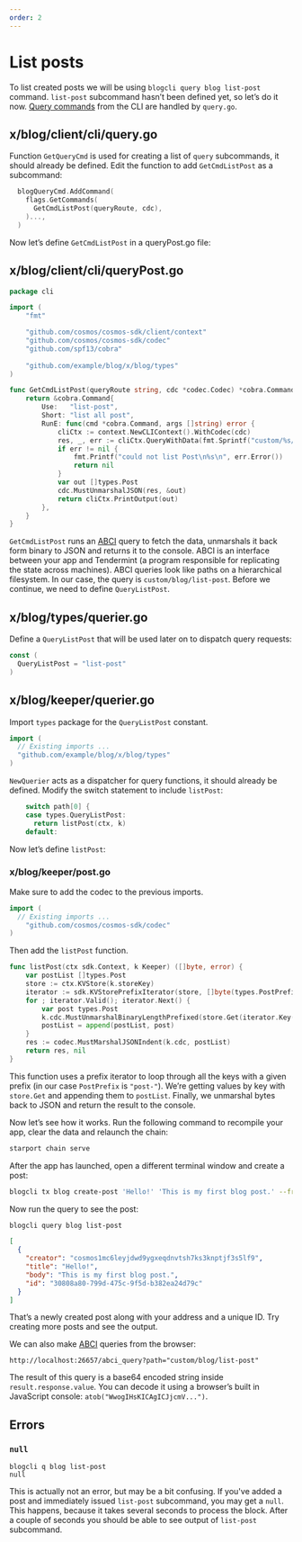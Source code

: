 ```yaml
---
order: 2
---
```


# List posts

To list created posts we will be using `blogcli query blog list-post` command. `list-post` subcommand hasn’t been defined yet, so let’s do it now. [Query commands](https://docs.cosmos.network/master/building-modules/querier.html) from the CLI are handled by `query.go`.

## x/blog/client/cli/query.go

Function `GetQueryCmd` is used for creating a list of `query` subcommands, it should already be defined. Edit the function to add `GetCmdListPost` as a subcommand:

```go
  blogQueryCmd.AddCommand(
    flags.GetCommands(
      GetCmdListPost(queryRoute, cdc),
    )...,
  )
```

Now let’s define `GetCmdListPost` in a queryPost.go file:

## x/blog/client/cli/queryPost.go

```go
package cli

import (
	"fmt"

	"github.com/cosmos/cosmos-sdk/client/context"
	"github.com/cosmos/cosmos-sdk/codec"
    "github.com/spf13/cobra"
  
    "github.com/example/blog/x/blog/types"
)

func GetCmdListPost(queryRoute string, cdc *codec.Codec) *cobra.Command {
	return &cobra.Command{
		Use:   "list-post",
		Short: "list all post",
		RunE: func(cmd *cobra.Command, args []string) error {
			cliCtx := context.NewCLIContext().WithCodec(cdc)
			res, _, err := cliCtx.QueryWithData(fmt.Sprintf("custom/%s/"+types.QueryListPost, queryRoute), nil)
			if err != nil {
				fmt.Printf("could not list Post\n%s\n", err.Error())
				return nil
			}
			var out []types.Post
			cdc.MustUnmarshalJSON(res, &out)
			return cliCtx.PrintOutput(out)
		},
	}
}

```

`GetCmdListPost` runs an [ABCI](https://docs.tendermint.com/master/spec/abci/) query to fetch the data, unmarshals it back form binary to JSON and returns it to the console. ABCI is an interface between your app and Tendermint (a program responsible for replicating the state across machines). ABCI queries look like paths on a hierarchical filesystem. In our case, the query is `custom/blog/list-post`. Before we continue, we need to define `QueryListPost`.

## x/blog/types/querier.go

Define a `QueryListPost` that will be used later on to dispatch query requests:

```go
const (
  QueryListPost = "list-post"
)
```

## x/blog/keeper/querier.go

Import `types` package for the `QueryListPost` constant.

```go
import (
  // Existing imports ...
  "github.com/example/blog/x/blog/types"
)
```

`NewQuerier` acts as a dispatcher for query functions, it should already be defined. Modify the switch statement to include `listPost`:

```go
    switch path[0] {
    case types.QueryListPost:
      return listPost(ctx, k)
    default:
```

Now let’s define `listPost`:

### x/blog/keeper/post.go

Make sure to add the codec to the previous imports.

```go
import (
  // Existing imports ...
	"github.com/cosmos/cosmos-sdk/codec"
)
```

Then add the `listPost` function.

```go
func listPost(ctx sdk.Context, k Keeper) ([]byte, error) {
	var postList []types.Post
	store := ctx.KVStore(k.storeKey)
	iterator := sdk.KVStorePrefixIterator(store, []byte(types.PostPrefix))
	for ; iterator.Valid(); iterator.Next() {
		var post types.Post
		k.cdc.MustUnmarshalBinaryLengthPrefixed(store.Get(iterator.Key()), &post)
		postList = append(postList, post)
	}
	res := codec.MustMarshalJSONIndent(k.cdc, postList)
	return res, nil
}
```

This function uses a prefix iterator to loop through all the keys with a given prefix (in our case `PostPrefix` is `"post-"`). We’re getting values by key with `store.Get` and appending them to `postList`. Finally, we unmarshal bytes back to JSON and return the result to the console.

Now let’s see how it works. Run the following command to recompile your app, clear the data and relaunch the chain:

```sh
starport chain serve
```

After the app has launched, open a different terminal window and create a post:

```sh
blogcli tx blog create-post 'Hello!' 'This is my first blog post.' --from=user1
```

Now run the query to see the post:

```sh
blogcli query blog list-post
```

```json
[
  {
    "creator": "cosmos1mc6leyjdwd9ygxeqdnvtsh7ks3knptjf3s5lf9",
    "title": "Hello!",
    "body": "This is my first blog post.",
    "id": "30808a80-799d-475c-9f5d-b382ea24d79c"
  }
]
```

That’s a newly created post along with your address and a unique ID. Try creating more posts and see the output.

We can also make [ABCI](https://docs.tendermint.com/master/spec/abci/) queries from the browser:

```
http://localhost:26657/abci_query?path="custom/blog/list-post"
```

The result of this query is a base64 encoded string inside `result.response.value`. You can decode it using a browser’s built in JavaScript console: `atob("WwogIHsKICAgICJjcmV...")`.

## Errors

### `null`

```
blogcli q blog list-post
null
```

This is actually not an error, but may be a bit confusing. If you've added a post and immediately issued `list-post` subcommand, you may get a `null`. This happens, because it takes several seconds to process the block. After a couple of seconds you should be able to see output of `list-post` subcommand.
